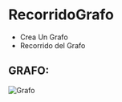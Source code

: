 # RecorridoGrafo
  - Crea Un Grafo
  - Recorrido del Grafo

## GRAFO:

![Grafo](https://user-images.githubusercontent.com/33836632/91931151-4258d400-eca8-11ea-95c0-94e6bc7b07fa.PNG)
